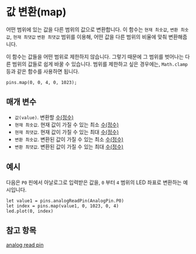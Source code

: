 # 값 변환(map)

어떤 범위에 있는 값을 다른 범위의 값으로 변환합니다. 이 함수는 `현재 최솟값`, `변환 최솟값`, `현재 최댓값` `변환 최댓값` 범위를 이용해, 어떤 값을 다른 범위의 비율에 맞춰 변환해줍니다.

이 함수는 값들을 어떤 범위로 제한하지 않습니다. 그렇기 때문에 그 범위를 벗어나는 다른 범위의 값들로 쉽게 바꿀 수 있습니다. 범위를 제한하고 싶은 경우에는, `Math.clamp` 등과 같은 함수를 사용하면 됩니다.

```sig
pins.map(0, 0, 4, 0, 1023);
```

## 매개 변수

* `값(value)`. 변환할 [수(정수)](/types/number)
* `현재 최솟값`. 현재 값이 가질 수 있는 최소 [수(정수)](/types/number)
* `현재 최댓값`. 현재 값이 가질 수 있는 최대 [수(정수)](/types/number)
* `변환 최솟값`. 변환된 값이 가질 수 있는 최소 [수(정수)](/types/number)
* `변환 최댓값`. 변환된 값이 가질 수 있는 최대 [수(정수)](/types/number)

## 예시

다음은 `P0` 핀에서 아날로그로 입력받은 값을, `0` 부터 `4` 범위의 LED 좌표로 변환하는 예시입니다.

```blocks
let value1 = pins.analogReadPin(AnalogPin.P0)
let index = pins.map(value1, 0, 1023, 0, 4)
led.plot(0, index)
```

## 참고 항목

[analog read pin](/reference/pins/analog-read-pin)